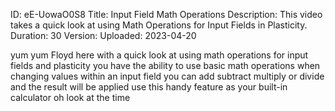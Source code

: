 ID: eE-UowaO0S8
Title: Input Field Math Operations
Description: This video takes a quick look at using Math Operations for Input Fields in Plasticity.
Duration: 30
Version: 
Uploaded: 2023-04-20

yum yum Floyd here with a quick look at
using math operations for input fields
and plasticity you have the ability to
use basic math operations when changing
values within an input field
you can add
subtract
multiply
or divide and the result will be applied
use this handy feature as your built-in
calculator oh look at the time
